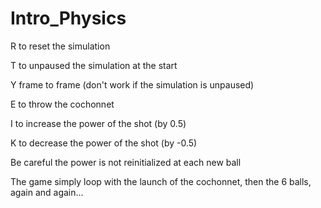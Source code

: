 # Intro_Physics
 
R to reset the simulation

T to unpaused the simulation at the start

Y frame to frame (don't work if the simulation is unpaused)

E to throw the cochonnet

I to increase the power of the shot (by 0.5)

K to decrease the power of the shot (by -0.5)

Be careful the power is not reinitialized at each new ball

The game simply loop with the launch of the cochonnet, then the 6 balls, again and again...
